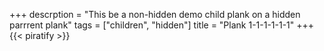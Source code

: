 +++
descrption = "This be a non-hidden demo child plank on a hidden parrrent plank"
tags = ["children", "hidden"]
title = "Plank 1-1-1-1-1-1"
+++
{{< piratify >}}